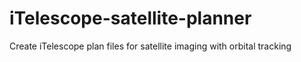 # iTelescope-satellite-planner
Create iTelescope plan files for satellite imaging with orbital tracking
